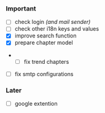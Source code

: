 ### Important
- [ ] check login _(and mail sender)_
- [ ] check other i18n keys and values
- [x] improve search function
- [x] prepare chapter model
- - [ ] fix trend chapters
- [ ] fix smtp configurations

### Later
- [ ] google extention